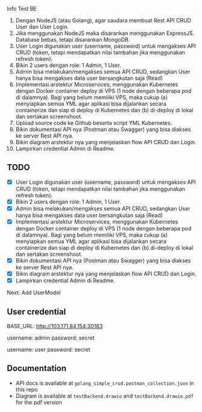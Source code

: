 Info Test BE
1. Dengan NodeJS (atau Golang), agar saudara membuat Rest API CRUD User dan User Login.
2. Jika menggunakan NodeJS maka disarankan menggunakan ExpressJS. Database bebas, tetapi disarankan MongoDB.
3. User Login digunakan user (username, password) untuk mengakses API CRUD (token, tetapi mendapatkan nilai tambahan jika menggunakan refresh token).
4. Bikin 2 users dengan role: 1 Admin, 1 User.
5. Admin bisa melakukan/mengakses semua API CRUD, sedangkan User hanya bisa mengakses data user bersangkutan saja (Read)
6. Implementasi arstektur Microservices, menggunakan Kubernetes dengan Docker container deploy di VPS (1 node dengan beberapa pod di dalamnya). Bagi yang belum memiliki VPS, maka cukup (a) menyiapkan semua YML agar aplikasi bisa dijalankan secara containerize dan siap di deploy di Kubernetes dan (b) di-deploy di lokal dan sertakan screenshoot.
7. Upload source code ke Github beserta script YML Kubernetes.
8. Bikin dokumentasi API nya (Postman atau Swagger) yang bisa diakses ke server Rest API nya.
9. Bikin diagram arstektur nya yang menjelaskan flow API CRUD dan Login.
10. Lampirkan credential Admin di Readme.

## TODO
- [x] User Login digunakan user (username, password) untuk mengakses API CRUD (token, tetapi mendapatkan nilai tambahan jika menggunakan refresh token).
- [x] Bikin 2 users dengan role: 1 Admin, 1 User.
- [x] Admin bisa melakukan/mengakses semua API CRUD, sedangkan User hanya bisa mengakses data user bersangkutan saja (Read)
- [x] Implementasi arstektur Microservices, menggunakan Kubernetes dengan Docker container deploy di VPS (1 node dengan beberapa pod di dalamnya). Bagi yang belum memiliki VPS, maka cukup (a) menyiapkan semua YML agar aplikasi bisa dijalankan secara containerize dan siap di deploy di Kubernetes dan (b) di-deploy di lokal dan sertakan screenshoot.
- [x] Bikin dokumentasi API nya (Postman atau Swagger) yang bisa diakses ke server Rest API nya.
- [x] Bikin diagram arstektur nya yang menjelaskan flow API CRUD dan Login.
- [x] Lampirkan credential Admin di Readme.

Next: Add UserModel

## User credential

BASE_URL: http://103.171.84.154:30183

username: admin
password: secret

username: user
password: secret

## Documentation

- API docs is available at `golang_simple_crud.postman_collection.json` in this repo
- Diagram is available at `testBackend.drawio` and `testBackend.drawio.pdf` for the pdf version
